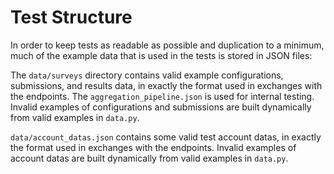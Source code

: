 # Test Structure

In order to keep tests as readable as possible and duplication to a minimum, much of the example data that is used in the tests is stored in JSON files:

The `data/surveys` directory contains valid example configurations, submissions, and results data, in exactly the format used in exchanges with the endpoints. The `aggregation_pipeline.json` is used for internal testing. Invalid examples of configurations and submissions are built dynamically from valid examples in `data.py`.

`data/account_datas.json` contains some valid test account datas, in exactly the format used in exchanges with the endpoints. Invalid examples of account datas are built dynamically from valid examples in `data.py`.

